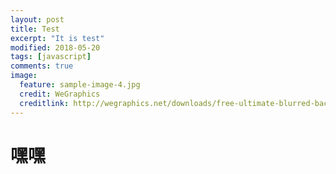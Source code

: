 ```yaml
---
layout: post
title: Test
excerpt: "It is test"
modified: 2018-05-20
tags: [javascript]
comments: true
image:
  feature: sample-image-4.jpg
  credit: WeGraphics
  creditlink: http://wegraphics.net/downloads/free-ultimate-blurred-background-pack/
---
```


# 嘿嘿

<div >
    <canvas id="lovec"></canvas> 
<div>


<script>  
debugger; 
var c = document.getElementById('lovec');
var a = c.getContext('2d');
</script>
<script>
    var ele = [];
    var h = [];
    var O = c.width = innerWidth;
    var Q = c.height = innerHeight;
    var v = 32;
    var M = Math;
    var R = M.random;
    var C = M.cos;
    var Y = 6.3;
    for (var  i = 0; i < Y; i += 0.2) h.push([O / 2 + 180 * M.pow(M.sin(i), 3), Q / 2 + 10 * -(15 * C(i) - 5 * C(2 * i) - 2 * C(3 * i) - C(4 * i))]);
    for (var i = 0; i < v;) { x = R() * O;
        y = R() * Q;
        H = 80 * (i / v) + 280;
        S = 40 * R() + 60;
        B = 60 * R() + 20;
        f = []; for (var k = 0; k < v;) f[k++] = { x: x, y: y, X: 0, Y: 0, R: 1 - k / v + 1, S: R() + 1, q: ~~(R() * v), D: 2 * (i % 2) - 1, F: 0.2 * R() + 0.7, f: "hsla(" + ~~H + "," + ~~S + "%," + ~~B + "%,.1)" };
        ele[i++] = f }

    function _(d) { 
        a.fillStyle = d.f;
        a.beginPath();
        a.arc(d.x, d.y, d.R, 0, Y, 1);
        a.closePath();
        a.fill() }
    setInterval(function() { 
        debugger;
        a.fillStyle = "rgba(0,0,0,.2)";
        a.fillRect(0, 0, O, Q); 
        for (var i = v; i--;) { 
            f = ele[i];
            u = f[0];
            q = h[u.q];
            D = u.x - q[0];
            E = u.y - q[1];
            G = M.sqrt(D * D + E * E);
            10 > G && (0.95 < R() ? u.q = ~~(R() * v) : (0.99 < R() && (u.D *= -1), u.q += u.D, u.q %= v, 0 > u.q && (u.q += v)));
            u.X += -D / G * u.S;
            u.Y += -E / G * u.S;
            u.x += u.X;
            u.y += u.Y;
            _(u);
            u.X *= u.F;
            u.Y *= u.F; for (k = 0; k < v - 1;) T = f[k], N = f[++k], N.x -= 0.7 * (N.x - T.x), N.y -= 0.7 * (N.y - T.y), _(N) } }, 25);
</script>






